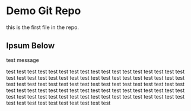 # Demo Git Repo

 this is the first file in the repo.


## Ipsum Below

test message


test test test test test test test test test test test test test test test 
test test test test test 
test test test test test 
test test test test test 
test test test test test 
test test test test test 
test test test test test 
test test test test test 
test test test test test 
test test test test test 
test test test test test 
test test test test test 
test test test test test 
test test test test test 
test test test test test 
test test test test test 
test test test test test 